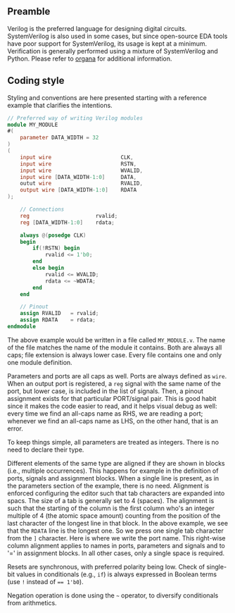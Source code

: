 ## Preamble
Verilog is the preferred language for designing digital circuits. SystemVerilog is also used in some
cases, but since open-source EDA tools have poor support for SystemVerilog, its usage is kept at a
minimum. Verification is generally performed using a mixture of SystemVerilog and Python. Please
refer to [organa](organa.md) for additional information.

## Coding style
Styling and conventions are here presented starting with a reference example that clarifies the
intentions.

```verilog
// Preferred way of writing Verilog modules
module MY_MODULE
#(
    parameter DATA_WIDTH = 32
)
(
    input wire                      CLK,
    input wire                      RSTN,
    input wire                      WVALID,
    input wire [DATA_WIDTH-1:0]     DATA,
    outut wire                      RVALID,
    output wire [DATA_WIDTH-1:0]    RDATA
);

    // Connections
    reg                     rvalid;
    reg [DATA_WIDTH-1:0]    rdata;

    always @(posedge CLK)
    begin
        if(!RSTN) begin
            rvalid <= 1'b0;
        end
        else begin
            rvalid <= WVALID;
            rdata <= ~WDATA;
        end
    end

    // Pinout
    assign RVALID   = rvalid;
    assign RDATA    = rdata;
endmodule
```

The above example would be written in a file called `MY_MODULE.v`. The name of the file matches the
name of the module it contains. Both are always all caps; file extension is always lower case. Every
file contains one and only one module definition.

Parameters and ports are all caps as well. Ports are always defined as `wire`. When an output port
is registered, a `reg` signal with the same name of the port, but lower case, is included in the
list of signals. Then, a pinout assignment exists for that particular PORT/signal pair. This is good
habit since it makes the code easier to read, and it helps visual debug as well: every time we find
an all-caps name as RHS, we are reading a port; whenever we find an all-caps name as LHS, on the
other hand, that is an error.

To keep things simple, all parameters are treated as integers. There is no need to declare their
type.

Different elements of the same type are aligned if they are shown in blocks (i.e., multiple
occurrences). This happens for example in the definition of ports, signals and assignment blocks.
When a single line is present, as in the parameters section of the example, there is no need.
Alignment is enforced configuring the editor such that tab characters are expanded into spacs. The
size of a tab is generally set to 4 (spaces). The alignment is such that the starting of the column
is the first column who's an integer multiple of 4 (the atomic space amount) counting from the
position of the last character of the longest line in that block. In the above example, we see that
the `RDATA` line is the longest one. So we press one single tab character from the `]` character.
Here is where we write the port name. This right-wise column alignment applies to names in ports,
parameters and signals and to '=' in assignment blocks. In all other cases, only a single space is
required.

Resets are synchronous, with preferred polarity being low. Check of single-bit values in
conditionals (e.g., `if`) is always expressed in Boolean terms (use `!` instead of `== 1'b0`).

Negation operation is done using the `~` operator, to diversify conditionals from arithmetics.
